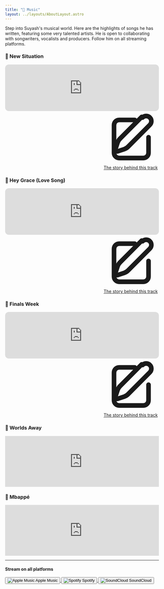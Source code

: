 ```yaml
---
title: "🎵 Music"
layout: ../layouts/AboutLayout.astro
---
```


Step into Suyash's musical world. Here are the highlights of songs he has written, featuring some very talented artists.
He is open to collaborating with songwriters, vocalists and producers. Follow him on all streaming platforms.

### 🎵 New Situation

<iframe style="border-radius:12px" src="https://open.spotify.com/embed/track/3SY9bRt80RL05aVzrcT9Ty?utm_source=generator&" width="100%" height="152" frameBorder="0" allowfullscreen="" allow="autoplay; clipboard-write; encrypted-media; fullscreen; picture-in-picture" loading="lazy"></iframe>

<div class="story-link">
  <a href="/posts/new-situation" class="inline-flex items-center px-3 py-2 mt-1.5 text-sm font-medium rounded-full hover:bg-gray-200 transition">
    <svg xmlns="http://www.w3.org/2000/svg" class="h-4 w-4 mr-2" fill="none" viewBox="0 0 24 24" stroke="currentColor">
      <path stroke-linecap="round" stroke-linejoin="round" stroke-width="2" d="M16.862 3.487a2.25 2.25 0 113.181 3.182l-9.379 9.378a4.5 4.5 0 01-1.591 1.06l-3.02 1.006a.75.75 0 01-.946-.946l1.006-3.02a4.5 4.5 0 011.06-1.591l9.379-9.379z" />
      <path stroke-linecap="round" stroke-linejoin="round" stroke-width="2" d="M19.5 12v6.75A2.25 2.25 0 0117.25 21H6.75A2.25 2.25 0 014.5 18.75V6.75A2.25 2.25 0 016.75 4.5H13.5" />
    </svg>
    The story behind this track
  </a>
</div>

### 🎵 Hey Grace (Love Song)

<iframe style="border-radius:12px" src="https://open.spotify.com/embed/track/4ycthFAR9j5L62GddafJBG?utm_source=generator" width="100%" height="152" frameBorder="0" allowfullscreen="" allow="autoplay; clipboard-write; encrypted-media; fullscreen; picture-in-picture" loading="lazy"></iframe>
<div class="story-link">
  <a href="/posts/hey-grace" class="inline-flex items-center px-3 py-2 mt-1.5 text-sm font-medium rounded-full hover:bg-gray-200 transition">
    <svg xmlns="http://www.w3.org/2000/svg" class="h-4 w-4 mr-2" fill="none" viewBox="0 0 24 24" stroke="currentColor">
      <path stroke-linecap="round" stroke-linejoin="round" stroke-width="2" d="M16.862 3.487a2.25 2.25 0 113.181 3.182l-9.379 9.378a4.5 4.5 0 01-1.591 1.06l-3.02 1.006a.75.75 0 01-.946-.946l1.006-3.02a4.5 4.5 0 011.06-1.591l9.379-9.379z" />
      <path stroke-linecap="round" stroke-linejoin="round" stroke-width="2" d="M19.5 12v6.75A2.25 2.25 0 0117.25 21H6.75A2.25 2.25 0 014.5 18.75V6.75A2.25 2.25 0 016.75 4.5H13.5" />
    </svg>
    The story behind this track
  </a>
</div>

### 🎵 Finals Week

<iframe style="border-radius:12px" src="https://open.spotify.com/embed/track/56QAYqO6P4W8N5002CZk4O?utm_source=generator" width="100%" height="152" frameBorder="0" allowfullscreen="" allow="autoplay; clipboard-write; encrypted-media; fullscreen; picture-in-picture" loading="lazy"></iframe>
<div class="story-link">
  <a href="/posts/finals-week" class="inline-flex items-center px-3 py-2 mt-1.5 text-sm font-medium rounded-full hover:bg-gray-200 transition">
    <svg xmlns="http://www.w3.org/2000/svg" class="h-4 w-4 mr-2" fill="none" viewBox="0 0 24 24" stroke="currentColor">
      <path stroke-linecap="round" stroke-linejoin="round" stroke-width="2" d="M16.862 3.487a2.25 2.25 0 113.181 3.182l-9.379 9.378a4.5 4.5 0 01-1.591 1.06l-3.02 1.006a.75.75 0 01-.946-.946l1.006-3.02a4.5 4.5 0 011.06-1.591l9.379-9.379z" />
      <path stroke-linecap="round" stroke-linejoin="round" stroke-width="2" d="M19.5 12v6.75A2.25 2.25 0 0117.25 21H6.75A2.25 2.25 0 014.5 18.75V6.75A2.25 2.25 0 016.75 4.5H13.5" />
    </svg>
    The story behind this track
  </a>
</div>

### 🎵 Worlds Away

<iframe width="100%" height="166" scrolling="no" frameborder="no" allow="autoplay" src="https://w.soundcloud.com/player/?url=https%3A//api.soundcloud.com/tracks/1795479325&color=%23ff5500&auto_play=false&hide_related=false&show_comments=true&show_user=true&show_reposts=false&show_teaser=true"></iframe>

### 🎵 Mbappé

<iframe width="100%" height="166" scrolling="no" frameborder="no" allow="autoplay" src="https://w.soundcloud.com/player/?url=https%3A//soundcloud.com/suyash-nagumalli/mbappe&color=%23ff5500&auto_play=false&hide_related=false&show_comments=true&show_user=true&show_reposts=false&show_teaser=true"></iframe>

---

<h4 class="mt-12 mb-6 text-xl font-semibold text-center">Stream on all platforms</h4>

<div class="flex flex-wrap justify-center gap-4">
  <!-- Apple Music -->
  <a href="https://music.apple.com/artist/YOUR_APPLE_MUSIC_LINK" target="_blank" rel="noopener noreferrer">
    <button class="flex items-center gap-2 rounded-full bg-gradient-to-r from-pink-500 to-purple-600 px-5 py-2.5 text-white font-medium shadow-md hover:shadow-lg transition duration-300 transform hover:-translate-y-1">
      <img src="https://cdn.jsdelivr.net/npm/simple-icons@v10/icons/applemusic.svg" alt="Apple Music" class="w-5 h-5 invert" />
      Apple Music
    </button>
  </a>
  
  <!-- Spotify -->
  <a href="https://open.spotify.com/artist/YOUR_SPOTIFY_LINK" target="_blank" rel="noopener noreferrer">
    <button class="flex items-center gap-2 rounded-full bg-[#1DB954] px-5 py-2.5 text-white font-medium shadow-md hover:shadow-lg transition duration-300 transform hover:-translate-y-1">
      <img src="https://cdn.jsdelivr.net/npm/simple-icons@v10/icons/spotify.svg" alt="Spotify" class="w-5 h-5 invert" />
      Spotify
    </button>
  </a>
  
  <!-- SoundCloud -->
  <a href="https://soundcloud.com/suyash-nagumalli" target="_blank" rel="noopener noreferrer">
    <button class="flex items-center gap-2 rounded-full bg-[#FF5500] px-5 py-2.5 text-white font-medium shadow-md hover:shadow-lg transition duration-300 transform hover:-translate-y-1">
      <img src="https://cdn.jsdelivr.net/npm/simple-icons@v10/icons/soundcloud.svg" alt="SoundCloud" class="w-5 h-5 invert" />
      SoundCloud
    </button>
  </a>
</div>

<style>
  .story-link {
    margin-top: -5px;
    display: flex;
    justify-content: flex-end;
  }
  
  iframe {
    margin-bottom: 0 !important;
  }
</style>
